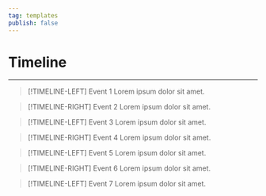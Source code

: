 ```yaml
---
tag: templates
publish: false
---
```

# Timeline
--- 

> [!TIMELINE-LEFT] Event 1
> Lorem ipsum dolor sit amet.

> [!TIMELINE-RIGHT] Event 2
> Lorem ipsum dolor sit amet.

> [!TIMELINE-LEFT] Event 3
> Lorem ipsum dolor sit amet.

> [!TIMELINE-RIGHT] Event 4
> Lorem ipsum dolor sit amet.

> [!TIMELINE-LEFT] Event 5
> Lorem ipsum dolor sit amet.

> [!TIMELINE-RIGHT] Event 6
> Lorem ipsum dolor sit amet.

> [!TIMELINE-LEFT] Event 7
> Lorem ipsum dolor sit amet.